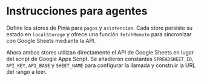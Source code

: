 # Instrucciones para agentes

Define los stores de Pinia para `pagos` y `asistencias`. Cada store persiste su
estado en `localStorage` y ofrece una función `fetchRemote` para sincronizar con
Google Sheets mediante la API.

Ahora ambos stores utilizan directamente el API de Google Sheets en lugar del
script de Google Apps Script. Se añadieron constantes `SPREADSHEET_ID`,
`API_KEY`, `API_BASE` y `SHEET_NAME` para configurar la llamada y construir la
URL del rango a leer.
